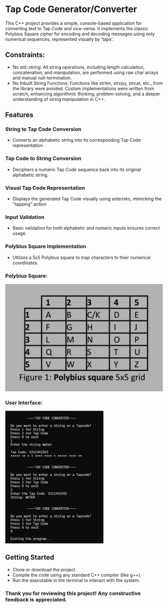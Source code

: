 # Tap Code Generator/Converter
This C++ project provides a simple, console-based application for converting text to Tap Code and vice-versa. It implements the classic Polybius Square cipher for encoding and decoding messages using only numerical sequences, represented visually by 'taps'.
## Constraints:
- No std::string: All string operations, including length calculation, concatenation, and manipulation, are performed using raw char arrays and manual null-termination.
- No Inbuilt String Functions: Functions like strlen, strcpy, strcat, etc., from the <cstring> library were avoided. Custom implementations were written from scratch, enhancing algorithmic thinking, problem-solving, and a deeper understanding of string manipulation in C++.
## Features
### String to Tap Code Conversion
- Converts an alphabetic string into its corresponding Tap Code representation
### Tap Code to String Conversion
- Deciphers a numeric Tap Code sequence back into its original alphabetic string.
### Visual Tap Code Representation
- Displays the generated Tap Code visually using asterisks, mimicking the "tapping" action
### Input Validation
- Basic validation for both alphabetic and numeric inputs ensures correct usage.
### Polybius Square Implementation
- Utilizes a 5x5 Polybius square to map characters to their numerical coordinates.
### Polybius Square:
![square](https://github.com/ImamaSarwar/Tap-Code-Generator/raw/425498fd0797689f6d5615178993c3b8e3c8604a/Reference%20Image.png)
### User Interface:
![UI](https://github.com/ImamaSarwar/Tap-Code-Generator/raw/39d23770710930ccea2a82cd02e961c22e5d68cb/UI.png)
## Getting Started
- Clone or download the project.
- Compile the code using any standard C++ compiler (like g++).
- Run the executable in the terminal to interact with the system.
### Thank you for reviewing this project! Any constructive feedback is appreciated.
